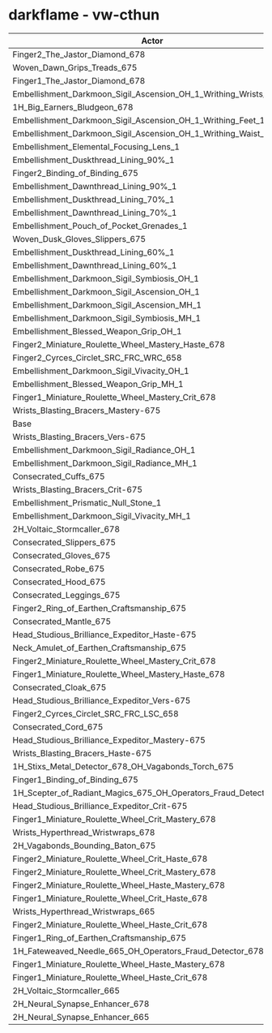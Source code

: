 # darkflame - vw-cthun
| Actor | DPS | Increase |
|---|:---:|:---:|
|Finger2_The_Jastor_Diamond_678|2248376|1.61%|
|Woven_Dawn_Grips_Treads_675|2241866|1.31%|
|Finger1_The_Jastor_Diamond_678|2240546|1.25%|
|Embellishment_Darkmoon_Sigil_Ascension_OH_1_Writhing_Wrists_1|2238969|1.18%|
|1H_Big_Earners_Bludgeon_678|2238109|1.14%|
|Embellishment_Darkmoon_Sigil_Ascension_OH_1_Writhing_Feet_1|2237455|1.11%|
|Embellishment_Darkmoon_Sigil_Ascension_OH_1_Writhing_Waist_1|2234273|0.97%|
|Embellishment_Elemental_Focusing_Lens_1|2233388|0.93%|
|Embellishment_Duskthread_Lining_90%_1|2230463|0.80%|
|Finger2_Binding_of_Binding_675|2228885|0.73%|
|Embellishment_Dawnthread_Lining_90%_1|2228530|0.71%|
|Embellishment_Duskthread_Lining_70%_1|2225347|0.57%|
|Embellishment_Dawnthread_Lining_70%_1|2224854|0.54%|
|Embellishment_Pouch_of_Pocket_Grenades_1|2224065|0.51%|
|Woven_Dusk_Gloves_Slippers_675|2223164|0.47%|
|Embellishment_Duskthread_Lining_60%_1|2222709|0.45%|
|Embellishment_Dawnthread_Lining_60%_1|2222527|0.44%|
|Embellishment_Darkmoon_Sigil_Symbiosis_OH_1|2221595|0.40%|
|Embellishment_Darkmoon_Sigil_Ascension_OH_1|2221499|0.39%|
|Embellishment_Darkmoon_Sigil_Ascension_MH_1|2219242|0.29%|
|Embellishment_Darkmoon_Sigil_Symbiosis_MH_1|2219102|0.28%|
|Embellishment_Blessed_Weapon_Grip_OH_1|2217040|0.19%|
|Finger2_Miniature_Roulette_Wheel_Mastery_Haste_678|2215205|0.11%|
|Finger2_Cyrces_Circlet_SRC_FRC_WRC_658|2215139|0.10%|
|Embellishment_Darkmoon_Sigil_Vivacity_OH_1|2214458|0.07%|
|Embellishment_Blessed_Weapon_Grip_MH_1|2214050|0.06%|
|Finger1_Miniature_Roulette_Wheel_Mastery_Crit_678|2213895|0.05%|
|Wrists_Blasting_Bracers_Mastery-675|2213149|0.01%|
|Base|2212823|0.00%|
|Wrists_Blasting_Bracers_Vers-675|2212652|-0.01%|
|Embellishment_Darkmoon_Sigil_Radiance_OH_1|2212499|-0.01%|
|Embellishment_Darkmoon_Sigil_Radiance_MH_1|2211203|-0.07%|
|Consecrated_Cuffs_675|2211146|-0.08%|
|Wrists_Blasting_Bracers_Crit-675|2210520|-0.10%|
|Embellishment_Prismatic_Null_Stone_1|2210474|-0.11%|
|Embellishment_Darkmoon_Sigil_Vivacity_MH_1|2210275|-0.12%|
|2H_Voltaic_Stormcaller_678|2210235|-0.12%|
|Consecrated_Slippers_675|2210028|-0.13%|
|Consecrated_Gloves_675|2209951|-0.13%|
|Consecrated_Robe_675|2209652|-0.14%|
|Consecrated_Hood_675|2209625|-0.14%|
|Consecrated_Leggings_675|2209374|-0.16%|
|Finger2_Ring_of_Earthen_Craftsmanship_675|2209370|-0.16%|
|Consecrated_Mantle_675|2208881|-0.18%|
|Head_Studious_Brilliance_Expeditor_Haste-675|2208725|-0.19%|
|Neck_Amulet_of_Earthen_Craftsmanship_675|2208629|-0.19%|
|Finger2_Miniature_Roulette_Wheel_Mastery_Crit_678|2208517|-0.19%|
|Finger1_Miniature_Roulette_Wheel_Mastery_Haste_678|2208076|-0.21%|
|Consecrated_Cloak_675|2207251|-0.25%|
|Head_Studious_Brilliance_Expeditor_Vers-675|2206530|-0.28%|
|Finger2_Cyrces_Circlet_SRC_FRC_LSC_658|2206273|-0.30%|
|Consecrated_Cord_675|2206264|-0.30%|
|Head_Studious_Brilliance_Expeditor_Mastery-675|2206073|-0.31%|
|Wrists_Blasting_Bracers_Haste-675|2205541|-0.33%|
|1H_Stixs_Metal_Detector_678_OH_Vagabonds_Torch_675|2204522|-0.38%|
|Finger1_Binding_of_Binding_675|2204509|-0.38%|
|1H_Scepter_of_Radiant_Magics_675_OH_Operators_Fraud_Detector_678|2201796|-0.50%|
|Head_Studious_Brilliance_Expeditor_Crit-675|2201302|-0.52%|
|Finger1_Miniature_Roulette_Wheel_Crit_Mastery_678|2197414|-0.70%|
|Wrists_Hyperthread_Wristwraps_678|2195177|-0.80%|
|2H_Vagabonds_Bounding_Baton_675|2194671|-0.82%|
|Finger2_Miniature_Roulette_Wheel_Crit_Haste_678|2194188|-0.84%|
|Finger2_Miniature_Roulette_Wheel_Crit_Mastery_678|2192696|-0.91%|
|Finger2_Miniature_Roulette_Wheel_Haste_Mastery_678|2188649|-1.09%|
|Finger1_Miniature_Roulette_Wheel_Crit_Haste_678|2186716|-1.18%|
|Wrists_Hyperthread_Wristwraps_665|2186252|-1.20%|
|Finger2_Miniature_Roulette_Wheel_Haste_Crit_678|2185877|-1.22%|
|Finger1_Ring_of_Earthen_Craftsmanship_675|2185825|-1.22%|
|1H_Fateweaved_Needle_665_OH_Operators_Fraud_Detector_678|2183532|-1.32%|
|Finger1_Miniature_Roulette_Wheel_Haste_Mastery_678|2164458|-2.19%|
|Finger1_Miniature_Roulette_Wheel_Haste_Crit_678|2161082|-2.34%|
|2H_Voltaic_Stormcaller_665|2141946|-3.20%|
|2H_Neural_Synapse_Enhancer_678|2128304|-3.82%|
|2H_Neural_Synapse_Enhancer_665|2073061|-6.32%|

